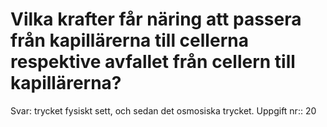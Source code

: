 # Vilka krafter får näring att passera från kapillärerna till cellerna respektive avfallet från cellern till kapillärerna?

Svar: trycket fysiskt sett, och sedan det osmosiska trycket.
Uppgift nr:: 20